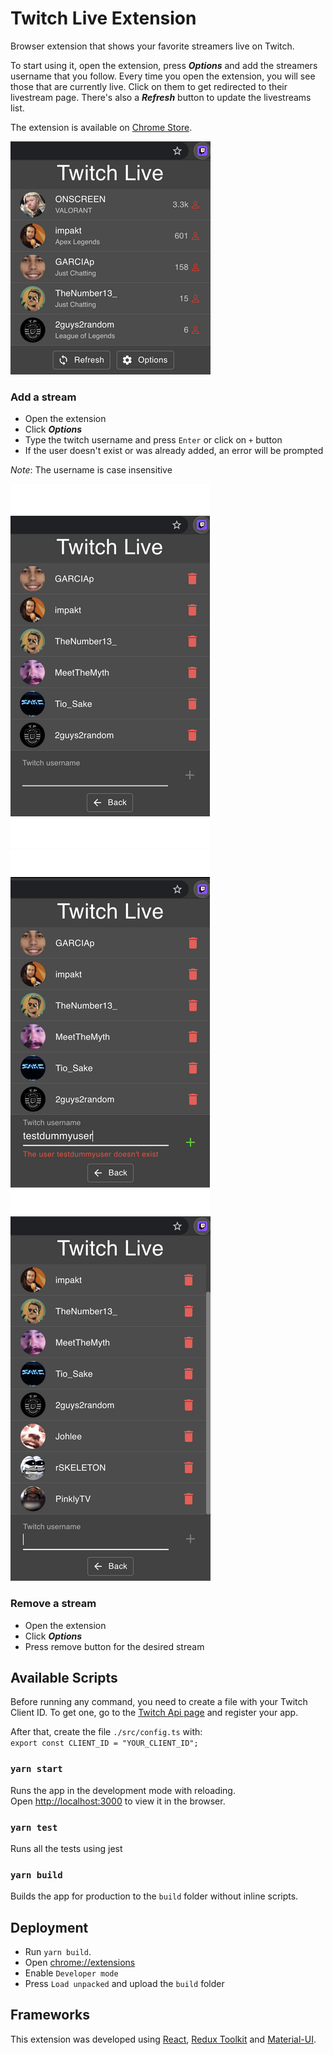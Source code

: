 # Twitch Live Extension

Browser extension that shows your favorite streamers live on Twitch.
 
To start using it, open the extension, press _**Options**_ and add the streamers username that you follow.
Every time you open the extension, you will see those that are currently live. Click on them to get redirected to their livestream page. There's also a _**Refresh**_ button to update the livestreams list.


The extension is available on [Chrome Store](https://chrome.google.com/webstore/detail/twitch-live-extension/nlnfdlcbnpafokhpjfffmoobbejpedgj?hl=pt-PT&authuser=0). 

![Extension](./assets/extension.png "Extension")


### Add a stream

- Open the extension
- Click **_Options_**
- Type the twitch username and press `Enter` or click on `+` button
- If the user doesn't exist or was already added, an error will be prompted

_Note_: The username is case insensitive

![Options menu](./assets/options_menu.png "Options menu")
![Options error adding](./assets/options_menu_no_user.png "Options error adding")
![Options menu list](./assets/options_menu_list.png "Options menu list")

### Remove a stream
- Open the extension
- Click **_Options_**
- Press remove button for the desired stream

## Available Scripts

Before running any command, you need to create a file with your Twitch Client ID. 
To get one, go to the [Twitch Api page](https://dev.twitch.tv/docs/authentication#registration) and register your app.
 
 After that, create the file `./src/config.ts` with: <br>
``export const CLIENT_ID = "YOUR_CLIENT_ID";``

### `yarn start`

Runs the app in the development mode with reloading.<br />
Open [http://localhost:3000](http://localhost:3000) to view it in the browser.

### `yarn test`

Runs all the tests using jest

### `yarn build`

Builds the app for production to the `build` folder without inline scripts.<br />

## Deployment

- Run `yarn build`.
- Open [chrome://extensions](chrome://extensions)
- Enable `Developer mode`
- Press ``Load unpacked`` and upload the ``build`` folder 

## Frameworks

This extension was developed using [React](https://reactjs.org/), [Redux Toolkit](https://redux-toolkit.js.org/) and [Material-UI](https://material-ui.com/).